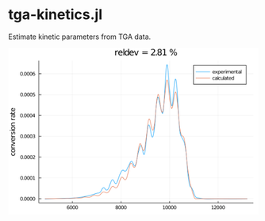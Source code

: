 # tga-kinetics.jl
Estimate kinetic parameters from TGA data.

![Screenshot](https://github.com/lukasbaldauf/tga-kinetics.jl/blob/main/example.png)
